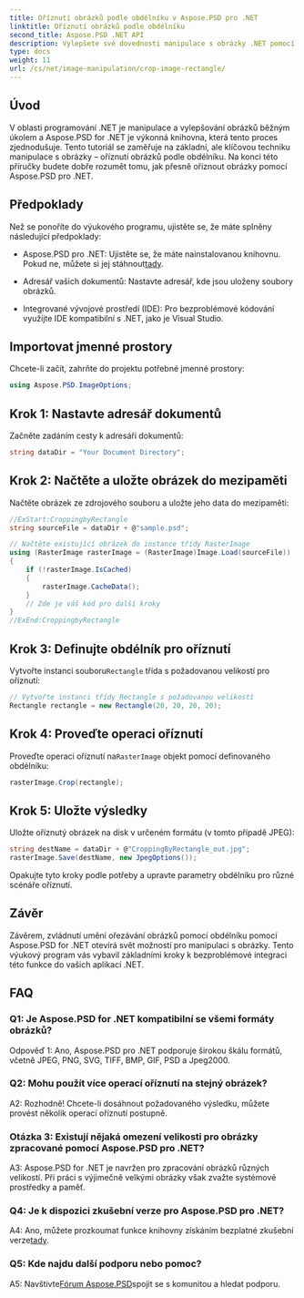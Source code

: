 ```yaml
---
title: Oříznutí obrázků podle obdélníku v Aspose.PSD pro .NET
linktitle: Oříznutí obrázků podle obdélníku
second_title: Aspose.PSD .NET API
description: Vylepšete své dovednosti manipulace s obrázky .NET pomocí Aspose.PSD. Naučte se krok za krokem ořezávání obrázků pomocí obdélníků pro přesnost.
type: docs
weight: 11
url: /cs/net/image-manipulation/crop-image-rectangle/
---
```

## Úvod

V oblasti programování .NET je manipulace a vylepšování obrázků běžným úkolem a Aspose.PSD for .NET je výkonná knihovna, která tento proces zjednodušuje. Tento tutoriál se zaměřuje na základní, ale klíčovou techniku manipulace s obrázky – oříznutí obrázků podle obdélníku. Na konci této příručky budete dobře rozumět tomu, jak přesně oříznout obrázky pomocí Aspose.PSD pro .NET.

## Předpoklady

Než se ponoříte do výukového programu, ujistěte se, že máte splněny následující předpoklady:

-  Aspose.PSD pro .NET: Ujistěte se, že máte nainstalovanou knihovnu. Pokud ne, můžete si jej stáhnout[tady](https://releases.aspose.com/psd/net/).

- Adresář vašich dokumentů: Nastavte adresář, kde jsou uloženy soubory obrázků.

- Integrované vývojové prostředí (IDE): Pro bezproblémové kódování využijte IDE kompatibilní s .NET, jako je Visual Studio.

## Importovat jmenné prostory

Chcete-li začít, zahrňte do projektu potřebné jmenné prostory:

```csharp
using Aspose.PSD.ImageOptions;
```

## Krok 1: Nastavte adresář dokumentů

Začněte zadáním cesty k adresáři dokumentů:

```csharp
string dataDir = "Your Document Directory";
```

## Krok 2: Načtěte a uložte obrázek do mezipaměti

Načtěte obrázek ze zdrojového souboru a uložte jeho data do mezipaměti:

```csharp
//ExStart:CroppingbyRectangle
string sourceFile = dataDir + @"sample.psd";

// Načtěte existující obrázek do instance třídy RasterImage
using (RasterImage rasterImage = (RasterImage)Image.Load(sourceFile))
{
    if (!rasterImage.IsCached)
    {
        rasterImage.CacheData();
    }
    // Zde je váš kód pro další kroky
}
//ExEnd:CroppingbyRectangle
```

## Krok 3: Definujte obdélník pro oříznutí

 Vytvořte instanci souboru`Rectangle` třída s požadovanou velikostí pro oříznutí:

```csharp
// Vytvořte instanci třídy Rectangle s požadovanou velikostí
Rectangle rectangle = new Rectangle(20, 20, 20, 20);
```

## Krok 4: Proveďte operaci oříznutí

 Proveďte operaci oříznutí na`RasterImage` objekt pomocí definovaného obdélníku:

```csharp
rasterImage.Crop(rectangle);
```

## Krok 5: Uložte výsledky

Uložte oříznutý obrázek na disk v určeném formátu (v tomto případě JPEG):

```csharp
string destName = dataDir + @"CroppingByRectangle_out.jpg";
rasterImage.Save(destName, new JpegOptions());
```

Opakujte tyto kroky podle potřeby a upravte parametry obdélníku pro různé scénáře oříznutí.

## Závěr

Závěrem, zvládnutí umění ořezávání obrázků pomocí obdélníku pomocí Aspose.PSD for .NET otevírá svět možností pro manipulaci s obrázky. Tento výukový program vás vybavil základními kroky k bezproblémové integraci této funkce do vašich aplikací .NET.

## FAQ

### Q1: Je Aspose.PSD for .NET kompatibilní se všemi formáty obrázků?

Odpověď 1: Ano, Aspose.PSD pro .NET podporuje širokou škálu formátů, včetně JPEG, PNG, SVG, TIFF, BMP, GIF, PSD a Jpeg2000.

### Q2: Mohu použít více operací oříznutí na stejný obrázek?

A2: Rozhodně! Chcete-li dosáhnout požadovaného výsledku, můžete provést několik operací oříznutí postupně.

### Otázka 3: Existují nějaká omezení velikosti pro obrázky zpracované pomocí Aspose.PSD pro .NET?

A3: Aspose.PSD for .NET je navržen pro zpracování obrázků různých velikostí. Při práci s výjimečně velkými obrázky však zvažte systémové prostředky a paměť.

### Q4: Je k dispozici zkušební verze pro Aspose.PSD pro .NET?

 A4: Ano, můžete prozkoumat funkce knihovny získáním bezplatné zkušební verze[tady](https://releases.aspose.com/).

### Q5: Kde najdu další podporu nebo pomoc?

 A5: Navštivte[Fórum Aspose.PSD](https://forum.aspose.com/c/psd/34)spojit se s komunitou a hledat podporu.
